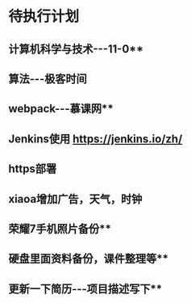 # 待执行计划

## 计算机科学与技术---11-0**

## 算法---极客时间  

## webpack---慕课网**  

## Jenkins使用 https://jenkins.io/zh/

## https部署

## xiaoa增加广告，天气，时钟

## 荣耀7手机照片备份**

## 硬盘里面资料备份，课件整理等**

## 更新一下简历---项目描述写下**